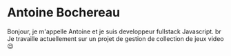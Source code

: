 # Antoine Bochereau

Bonjour, je m'appelle Antoine et je suis developpeur fullstack Javascript.
br
Je travaille actuellement sur un projet de gestion de collection de jeux video &#x1F609;



<!--
**Bochereau/Bochereau** is a ✨ _special_ ✨ repository because its `README.md` (this file) appears on your GitHub profile.

Here are some ideas to get you started:

- 🔭 I’m currently working on ...
- 🌱 I’m currently learning ...
- 👯 I’m looking to collaborate on ...
- 🤔 I’m looking for help with ...
- 💬 Ask me about ...
- 📫 How to reach me: ...
- 😄 Pronouns: ...
- ⚡ Fun fact: ...
![Cover](https://github.com/Bochereau/Bochereau/blob/master/img/cover.jpg)
-->
